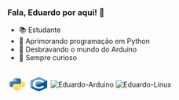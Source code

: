 ### Fala, Eduardo por aqui! 👋

- 📚 Estudante
- 🌱 Aprimorando programação em Python
- 🌱 Desbravando o mundo do Arduino
- 💬 Sempre curioso

<div style="display: inline_block"><br> 
  <img align="center" alt="Eduardo-Python" height="30" width="40" src="https://raw.githubusercontent.com/devicons/devicon/master/icons/python/python-original.svg">
  <img align="center" alt="Eduardo-C" height="30" width="40" src="https://raw.githubusercontent.com/devicons/devicon/master/icons/c/c-original.svg">
  <img align="center" alt="Eduardo-Arduino" height="30" width="40" src="https://cdn.jsdelivr.net/gh/devicons/devicon/icons/arduino/arduino-original-wordmark.svg">
  <img align="center" alt="Eduardo-Linux" height="30" width="40" src="https://cdn.jsdelivr.net/gh/devicons/devicon/icons/linux/linux-original.svg">
</div>

